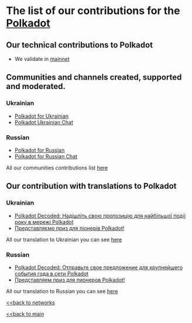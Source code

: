 # The list of our contributions for the [Polkadot](https://polkadot.network/)

## Our technical contributions to Polkadot

- We validate in [mainnet](https://polkadot.polkastats.io/validator/15VKVoQCwTcJAWyW326KRVKguMJzTVesbdDzFBYAcK3BVjUv)

## Communities and channels created, supported and moderated.
### Ukrainian
- [Polkadot for Ukrainian](https://t.me/PolkadotforUkraine)
- [Polkadot Ukrainian Chat](https://t.me/PolkadotChatUkraine)
### Russian
- [Polkadot for Russian](https://t.me/PolkadotforRussian)
- [Polkadot for Russian Chat](https://t.me/PolkadotRussianChat)

All our communities contributions list [here](https://github.com/nq4-net/entrance/blob/main/communities.md)

## Our contribution with translations to Polkadot
### Ukrainian
- [Polkadot Decoded: Надішліть свою пропозицію для найбільшої події року в мережі Polkadot](https://ua.nq4.net/_6ZEQkvlXFq)
- [Представляємо приз для піонерів Polkadot!](https://ua.nq4.net/iEbLv0R_TiF)

All our translation to Ukrainian you can see [here](https://github.com/nq4-net/entrance/blob/main/languages/ukrainian.md)

### Russian
- [Polkadot Decoded: Отправьте свое предложение для крупнейшего события года в сети Polkadot](https://ru.nq4.net/p-vIeRlLHxO)
- [Представляем приз для пионеров Polkadot!](https://ru.nq4.net/PDHMgDQMvFv)

All our translation to Russian you can see [here](https://github.com/nq4-net/entrance/blob/main/languages/russian.md)



[<<back to networks](https://github.com/nq4-net/entrance/tree/main/networks)

[<<back to main](https://github.com/nq4-net/entrance)